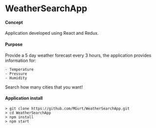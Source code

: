 # WeatherSearchApp

#### Concept

Application developed using React and Redux.

#### Purpose

Provide a 5 day weather forecast every 3 hours, the application provides information for:

    - Temperature
    - Pressure
    - Humidity

Search how many cities that you want!

#### Application install

```
> git clone https://github.com/MGurt/WeatherSearchApp.git
> cd WeatherSearchApp
> npm install
> npm start
```